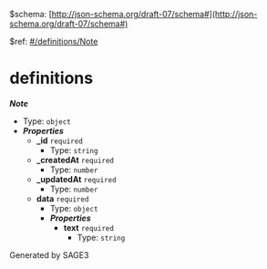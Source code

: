 &#36;schema: [http://json-schema.org/draft-07/schema#](http://json-schema.org/draft-07/schema#)

&#36;ref: [#/definitions/Note](#/definitions/Note)

# definitions

**_Note_**

 - Type: `object`
 - **_Properties_**
	 - <b id="#/definitions/Note/properties/_id">_id</b> `required`
		 - Type: `string`
	 - <b id="#/definitions/Note/properties/_createdAt">_createdAt</b> `required`
		 - Type: `number`
	 - <b id="#/definitions/Note/properties/_updatedAt">_updatedAt</b> `required`
		 - Type: `number`
	 - <b id="#/definitions/Note/properties/data">data</b> `required`
		 - Type: `object`
		 - **_Properties_**
			 - <b id="#/definitions/Note/properties/data/properties/text">text</b> `required`
				 - Type: `string`


Generated by SAGE3